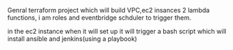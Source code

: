 Genral terraform project which will build VPC,ec2 insances 2 lambda functions, i am roles and eventbridge schduler to trigger them.


in the ec2 instance when it will set up it will trigger a bash script which will install ansible and jenkins(using a playbook)


